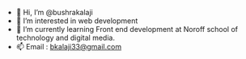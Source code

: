 - 👋 Hi, I’m @bushrakalaji
- 👀 I’m interested in web development
- 🌱 I’m currently learning Front end development at Noroff school of technology and digital media.
- 📫 Email : bkalaji33@gmail.com

<!---
bushrakalaji/bushrakalaji is a ✨ special ✨ repository because its `README.md` (this file) appears on your GitHub profile.
You can click the Preview link to take a look at your changes.
--->
